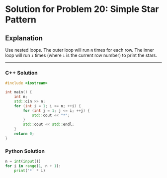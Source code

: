 # Solution for Problem 20: Simple Star Pattern

## Explanation
Use nested loops. The outer loop will run `N` times for each row. The inner loop will run `i` times (where `i` is the current row number) to print the stars.

---

### C++ Solution
```cpp
#include <iostream>

int main() {
    int n;
    std::cin >> n;
    for (int i = 1; i <= n; ++i) {
        for (int j = 1; j <= i; ++j) {
            std::cout << "*";
        }
        std::cout << std::endl;
    }
    return 0;
}
```

### Python Solution
```python
n = int(input())
for i in range(1, n + 1):
    print('*' * i)
```
